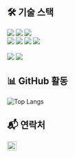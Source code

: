 <!--# 👋 안녕하세요! 저는 임상혁입니다.
## 💡 About Me
- 💻 **백엔드 개발자** 입니다.
- 🚀 효율적이고 확장 가능한 서비스를 개발하는 것을 좋아합니다.
- 🎯 관심 기술: **Spring Boot, JPA, React, SQL 최적화**

---
-->

## 🛠 기술 스택
<div>
  <img src="https://img.shields.io/badge/java-007396?style=for-the-badge&logo=OpenJDK&logoColor=white">
  <img src="https://img.shields.io/badge/spring boot-6DB33F?style=for-the-badge&logo=springboot&logoColor=white">
<!--   <img src="https://img.shields.io/badge/Spring Security-6DB33F?style=for-the-badge&logo=Spring Security&logoColor=white"> -->
  <img src="https://img.shields.io/badge/Spring Data Jpa-6DB33F?style=for-the-badge&logo=spring&logoColor=white">  
  <br>
  <img src="https://img.shields.io/badge/MySQL-4479A1?style=for-the-badge&logo=MySQL&logoColor=white">
  <img src="https://img.shields.io/badge/AWS-FF9900?style=for-the-badge&logo=Amazon&logoColor=white">
  <img src="https://img.shields.io/badge/ubuntu-E95420?style=for-the-badge&logo=Ubuntu&logoColor=white">
  <img src="https://img.shields.io/badge/nginx-009639?style=for-the-badge&logo=Nginx&logoColor=white">
  <br>
  <br>
  <img src="https://img.shields.io/badge/Node.JS-5FA04E?style=for-the-badge&logo=node.js&logoColor=white">
  <img src="https://img.shields.io/badge/react-61DAFB?style=for-the-badge&logo=React&logoColor=white">
</div>

## 📊 GitHub 활동
![Top Langs](https://github-readme-stats.vercel.app/api/top-langs/?username=sefhuk&layout=compact&theme=dracula)

## 📬 연락처
<a href="mailto:ish775800@gmail.com"><img src="https://img.shields.io/badge/Gmail-EA4335?style=square&logo=GMAIL&logoColor=white" height=22px></a>
